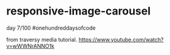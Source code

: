 # responsive-image-carousel
day 7/100 #onehundreddaysofcode

from traversy media tutorial. 
https://www.youtube.com/watch?v=wWWNrANNO1k

